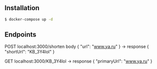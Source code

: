 ## Installation

```bash
$ docker-compose up -d
```

## Endpoints
POST localhost:3000/shorten
body { "url": "www.ya.ru" } -> response { "shortUrl": "KB_3Y4lol" }

GET localhost:3000/KB_3Y4lol -> response { "primaryUrl": "www.ya.ru" }

